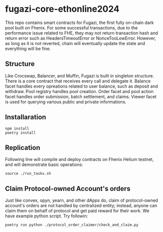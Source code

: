 # fugazi-core-ethonline2024

This repo contains smart contracts for Fugazi, the first fully on-chain dark pool built on Fhenix.
For some successful transactions, due to the performance issue related to FHE, they may not return transaction hash and return error such as HeadersTimeoutError or NonceTooLowError. However, as long as it is not reverted, chain will eventually update the state and everything will be fine.

## Structure

Like Crocswap, Balancer, and Muffin, Fugazi is built in singleton structure. There is a core contract that receives every call and delegate it. Balance facet handles every opreations related to user balance, such as deposit and withdraw. Pool registry handles pool creation. Order facet and pool action facet handles order submission, batch settlement, and claims. Viewer facet is used for querying various public and private informations.

## Installaration

```
npm install
poetry install
```

## Replication

Following line will compile and deploy contracts on Fhenix Helium testnet, and will demonstrate basic operations:

```
source ./run_tasks.sh
```

## Claim Protocol-owned Account's orders

Just like convex, opyn, yearn, and other dApps do, claim of protocol-owned account's orders are not handled by centralized entity; instead, anyone can claim them on behalf of protocol and get paid reward for their work. We have example python script. Try followin:

```
poetry run python ./protocol_order_claimer/check_and_claim.py
```
